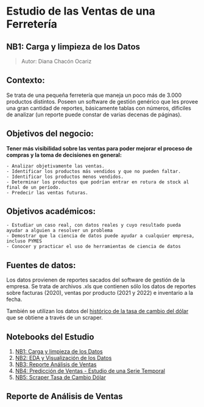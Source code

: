 # Estudio de las Ventas de una Ferretería
## NB1: Carga y limpieza de los Datos

>Autor: Diana Chacón Ocariz

## Contexto:

Se trata de una pequeña ferretería que maneja un poco más de 3.000 productos distintos. Poseen un software de gestión genérico que les provee una gran cantidad de reportes, básicamente tablas con números, díficiles de analizar (un reporte puede constar de varias decenas de páginas).


## Objetivos del negocio:

**Tener más visibilidad sobre las ventas para poder mejorar el proceso de compras y la toma de decisiones en general:** 

    - Analizar objetivamente las ventas.
    - Identificar los productos más vendidos y que no pueden faltar.
    - Identificar los productos menos vendidos.
    - Determinar los productos que podrían entrar en rotura de stock al final de un período.
    - Predecir las ventas futuras.
    

## Objetivos académicos:

    - Estudiar un caso real, con datos reales y cuyo resultado pueda ayudar a alguien a resolver un problema 
    - Demostrar que la ciencia de datos puede ayudar a cualquier empresa, incluso PYMES
    - Conocer y practicar el uso de herramientas de ciencia de datos
    
    
## Fuentes de datos:

Los datos provienen de reportes sacados del software de gestión de la empresa. Se trata de archivos .xls que contienen sólo los datos de reportes sobre facturas (2020), ventas por producto (2021 y 2022) e inventario a la fecha.

También se utilizan los datos del [histórico de la tasa de cambio del dólar](https://monitordolarvenezuela.com/historial#2a) que se obtiene a través de un scraper.


## Notebooks del Estudio

1. [NB1: Carga y limpieza de los Datos](https://github.com/dchaconoca/proyecto-ventas/blob/master/NB1_analisis_ventas_load.ipynb)
1. [NB2: EDA y Visualización de los Datos](https://github.com/dchaconoca/proyecto-ventas/blob/master/NB2_analisis_ventas_eda.ipynb)
1. [NB3: Reporte Análisis de Ventas](https://github.com/dchaconoca/proyecto-ventas/blob/master/NB3_analisis_ventas_reporte.ipynb)
1. [NB4: Predicción de Ventas - Estudio de una Serie Temporal](https://github.com/dchaconoca/proyecto-ventas/blob/master/NB4_prediccion_ventas.ipynb)
1. [NB5: Scraper Tasa de Cambio Dólar](#carga-librerias)

## Reporte de Análisis de Ventas
    